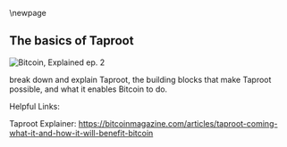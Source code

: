 \newpage
## The basics of Taproot

![Bitcoin, Explained ep. 2](qr/02.png)

break down and explain Taproot, the building blocks that make Taproot possible, and what it enables Bitcoin to do.

Helpful Links:

Taproot Explainer: https://bitcoinmagazine.com/articles/taproot-coming-what-it-and-how-it-will-benefit-bitcoin

